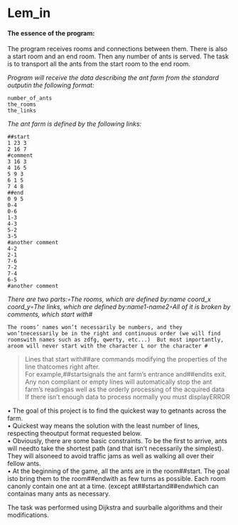 # Lem_in  

#### The essence of the program:  

The program receives rooms and connections between them. There is also a start room and an end room. Then any number of ants is served. The task is to transport all the ants from the start room to the end room.  

*Program will receive the data describing the ant farm from the standard outputin the following format:*
~~~
number_of_ants
the_rooms
the_links
~~~  

*The ant farm is defined by the following links:*  
~~~
##start
1 23 3
2 16 7
#comment
3 16 3
4 16 5
5 9 3
6 1 5
7 4 8
##end
0 9 5
0-4
0-6
1-3
4-3
5-2
3-5
#another comment
4-2
2-1
7-6
7-2
7-4
6-5
#another comment
~~~  

*There are two parts:◦The rooms, which are defined by:name coord_x coord_y◦The links, which are defined by:name1-name2◦All of it is broken by comments, which start with#*  

~~~
The rooms’ names won’t necessarily be numbers, and they won’tnecessarily be in the right and continuous order (we will find roomswith names such as zdfg, qwerty, etc...)  But most importantly, aroom will never start with the character L nor the character #
~~~

> Lines that start with##are commands modifying the properties of the line thatcomes right after.  
> For example,##startsignals the ant farm’s entrance and##endits exit.  
> Any non compliant or empty lines will automatically stop the ant farm’s readingas well as the orderly processing of the acquired data  
> If there isn’t enough data to process normally you must displayERROR  


• The goal of this project is to find the quickest way to getnants across the farm.  
• Quickest way means the solution with the least number of lines, respecting theoutput format requested below.  
• Obviously, there are some basic constraints. To be the first to arrive, ants will needto take the shortest path (and that isn’t necessarily the simplest). They will alsoneed to avoid traffic jams as well as walking all over their fellow ants.  
• At the beginning of the game, all the ants are in the room##start. The goal isto bring them to the room##endwith as few turns as possible. Each room canonly contain one ant at a time. (except at##startand##endwhich can containas many ants as necessary.  


The task was performed using Dijkstra and suurballe algorithms and their modifications.

